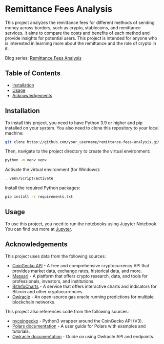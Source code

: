 # Remittance Fees Analysis

This project analyzes the remittance fees for different methods of sending money across borders, such as crypto, stablecoins, and remittance services. It aims to compare the costs and benefits of each method and provide insights for potential users. This project is intended for anyone who is interested in learning more about the remittance and the role of crypto in it.

Blog series: [Remittance Fees Analysis](https://kietnguyen.xyz/series/remittance-fees-analysis/)

## Table of Contents

- [Installation](#installation)
- [Usage](#usage)
- [Acknowledgements](#acknowledgements)

## Installation

To install this project, you need to have Python 3.9 or higher and pip installed on your system. You also need to clone this repository to your local machine:

```sh
git clone https://github.com/your_username/remittance-fees-analysis.git
```

Then, navigate to the project directory to create the virtual environment:

```sh
python -m venv venv
```
Activate the virtual environment (for Windows):

```sh
. venv/Script/activate
```

Install the required Python packages:

```sh
pip install -r requirements.txt
```

## Usage

To use this project, you need to run the notebooks using Jupyter Notebook. You can find out more at [Jupyter](https://jupyter.org/install).

## Acknowledgements

This project uses data from the following sources:

- [CoinGecko API](https://www.coingecko.com/en/api) - A free and comprehensive cryptocurrency API that provides market data, exchange rates, historical data, and more.
- [Messari](https://messari.io/) - A platform that offers crypto research, data, and tools for professionals, investors, and institutions.
- [BitInfoCharts](https://bitinfocharts.com/) - A service that offers interactive charts and indicators for Bitcoin and other cryptocurrencies.
- [Owlracle](https://owlracle.info/eth) - An open-source gas oracle running predictions for multiple blockchain networks.

This project also references code from the following sources:

- [pycoingecko](https://pypi.org/project/pycoingecko/) - Python3 wrapper around the CoinGecko API (V3).
- [Polars documentation](https://pola-rs.github.io/polars-book/user-guide/) - A user guide for Polars with examples and tutorials.
- [Owlracle documentation](https://owlracle.info/docs) - Guide on using Owlracle API and endpoints.